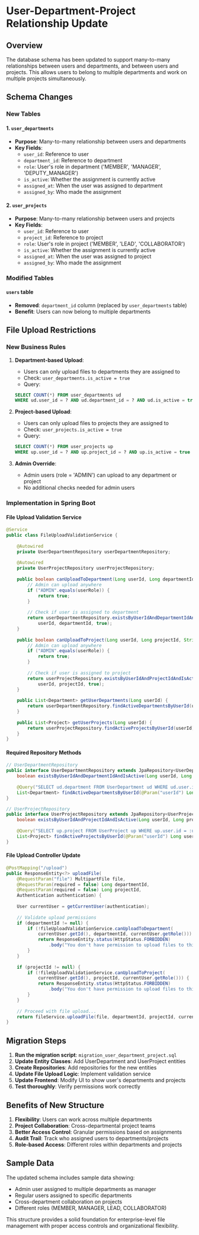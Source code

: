 # User-Department-Project Relationship Update

## Overview
The database schema has been updated to support many-to-many relationships between users and departments, and between users and projects. This allows users to belong to multiple departments and work on multiple projects simultaneously.

## Schema Changes

### New Tables

#### 1. `user_departments`
- **Purpose**: Many-to-many relationship between users and departments
- **Key Fields**:
  - `user_id`: Reference to user
  - `department_id`: Reference to department
  - `role`: User's role in department ('MEMBER', 'MANAGER', 'DEPUTY_MANAGER')
  - `is_active`: Whether the assignment is currently active
  - `assigned_at`: When the user was assigned to department
  - `assigned_by`: Who made the assignment

#### 2. `user_projects`
- **Purpose**: Many-to-many relationship between users and projects
- **Key Fields**:
  - `user_id`: Reference to user
  - `project_id`: Reference to project
  - `role`: User's role in project ('MEMBER', 'LEAD', 'COLLABORATOR')
  - `is_active`: Whether the assignment is currently active
  - `assigned_at`: When the user was assigned to project
  - `assigned_by`: Who made the assignment

### Modified Tables

#### `users` table
- **Removed**: `department_id` column (replaced by `user_departments` table)
- **Benefit**: Users can now belong to multiple departments

## File Upload Restrictions

### New Business Rules

1. **Department-based Upload**:
   - Users can only upload files to departments they are assigned to
   - Check: `user_departments.is_active = true`
   - Query: 
   ```sql
   SELECT COUNT(*) FROM user_departments ud 
   WHERE ud.user_id = ? AND ud.department_id = ? AND ud.is_active = true
   ```

2. **Project-based Upload**:
   - Users can only upload files to projects they are assigned to
   - Check: `user_projects.is_active = true`
   - Query:
   ```sql
   SELECT COUNT(*) FROM user_projects up 
   WHERE up.user_id = ? AND up.project_id = ? AND up.is_active = true
   ```

3. **Admin Override**:
   - Admin users (role = 'ADMIN') can upload to any department or project
   - No additional checks needed for admin users

### Implementation in Spring Boot

#### File Upload Validation Service

```java
@Service
public class FileUploadValidationService {
    
    @Autowired
    private UserDepartmentRepository userDepartmentRepository;
    
    @Autowired
    private UserProjectRepository userProjectRepository;
    
    public boolean canUploadToDepartment(Long userId, Long departmentId, String userRole) {
        // Admin can upload anywhere
        if ("ADMIN".equals(userRole)) {
            return true;
        }
        
        // Check if user is assigned to department
        return userDepartmentRepository.existsByUserIdAndDepartmentIdAndIsActive(
            userId, departmentId, true);
    }
    
    public boolean canUploadToProject(Long userId, Long projectId, String userRole) {
        // Admin can upload anywhere
        if ("ADMIN".equals(userRole)) {
            return true;
        }
        
        // Check if user is assigned to project
        return userProjectRepository.existsByUserIdAndProjectIdAndIsActive(
            userId, projectId, true);
    }
    
    public List<Department> getUserDepartments(Long userId) {
        return userDepartmentRepository.findActiveDepartmentsByUserId(userId);
    }
    
    public List<Project> getUserProjects(Long userId) {
        return userProjectRepository.findActiveProjectsByUserId(userId);
    }
}
```

#### Required Repository Methods

```java
// UserDepartmentRepository
public interface UserDepartmentRepository extends JpaRepository<UserDepartment, Long> {
    boolean existsByUserIdAndDepartmentIdAndIsActive(Long userId, Long departmentId, boolean isActive);
    
    @Query("SELECT ud.department FROM UserDepartment ud WHERE ud.user.id = :userId AND ud.isActive = true")
    List<Department> findActiveDepartmentsByUserId(@Param("userId") Long userId);
}

// UserProjectRepository  
public interface UserProjectRepository extends JpaRepository<UserProject, Long> {
    boolean existsByUserIdAndProjectIdAndIsActive(Long userId, Long projectId, boolean isActive);
    
    @Query("SELECT up.project FROM UserProject up WHERE up.user.id = :userId AND up.isActive = true")
    List<Project> findActiveProjectsByUserId(@Param("userId") Long userId);
}
```

#### File Upload Controller Update

```java
@PostMapping("/upload")
public ResponseEntity<?> uploadFile(
    @RequestParam("file") MultipartFile file,
    @RequestParam(required = false) Long departmentId,
    @RequestParam(required = false) Long projectId,
    Authentication authentication) {
    
    User currentUser = getCurrentUser(authentication);
    
    // Validate upload permissions
    if (departmentId != null) {
        if (!fileUploadValidationService.canUploadToDepartment(
            currentUser.getId(), departmentId, currentUser.getRole())) {
            return ResponseEntity.status(HttpStatus.FORBIDDEN)
                .body("You don't have permission to upload files to this department");
        }
    }
    
    if (projectId != null) {
        if (!fileUploadValidationService.canUploadToProject(
            currentUser.getId(), projectId, currentUser.getRole())) {
            return ResponseEntity.status(HttpStatus.FORBIDDEN)
                .body("You don't have permission to upload files to this project");
        }
    }
    
    // Proceed with file upload...
    return fileService.uploadFile(file, departmentId, projectId, currentUser);
}
```

## Migration Steps

1. **Run the migration script**: `migration_user_department_project.sql`
2. **Update Entity Classes**: Add UserDepartment and UserProject entities
3. **Create Repositories**: Add repositories for the new entities
4. **Update File Upload Logic**: Implement validation service
5. **Update Frontend**: Modify UI to show user's departments and projects
6. **Test thoroughly**: Verify permissions work correctly

## Benefits of New Structure

1. **Flexibility**: Users can work across multiple departments
2. **Project Collaboration**: Cross-departmental project teams
3. **Better Access Control**: Granular permissions based on assignments
4. **Audit Trail**: Track who assigned users to departments/projects
5. **Role-based Access**: Different roles within departments and projects

## Sample Data

The updated schema includes sample data showing:
- Admin user assigned to multiple departments as manager
- Regular users assigned to specific departments
- Cross-department collaboration on projects
- Different roles (MEMBER, MANAGER, LEAD, COLLABORATOR)

This structure provides a solid foundation for enterprise-level file management with proper access controls and organizational flexibility.
